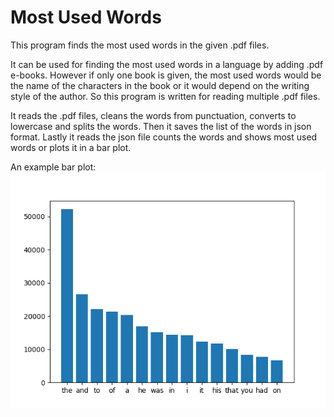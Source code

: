 # Most Used Words

This program finds the most used words in the given .pdf files.

It can be used for finding the most used words in a language by adding .pdf e-books. However if only one book is given, the most used words would be the name of the characters in the book or it would depend on the writing style of the author. So this program is written for reading multiple .pdf files.

It reads the .pdf files, cleans the words from punctuation, converts to lowercase and splits the words. Then it saves the list of the words in json format. Lastly it reads the json file counts the words and shows most used words or plots it in a bar plot.

An example bar plot:
![most-used-10-words](/images/plot_en.png)
